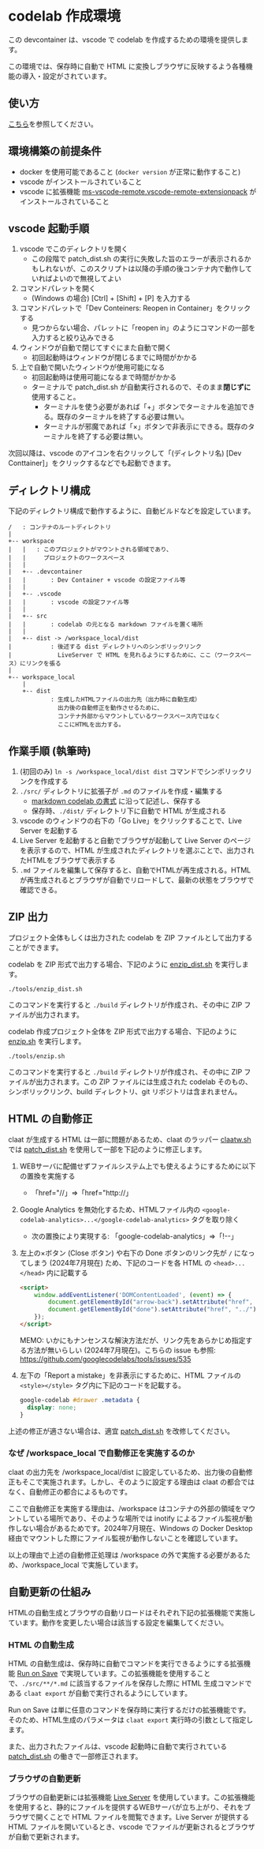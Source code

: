 # codelab 作成環境

この devcontainer は、vscode で codelab を作成するための環境を提供します。

この環境では、保存時に自動で HTML に変換しブラウザに反映するよう各種機能の導入・設定がされています。

## 使い方

[こちら](https://unaguna.github.io/codelab-devcontainer/)を参照してください。

## 環境構築の前提条件

- docker を使用可能であること (`docker version` が正常に動作すること)
- vscode がインストールされていること
- vscode に拡張機能 [ms-vscode-remote.vscode-remote-extensionpack](https://marketplace.visualstudio.com/items?itemName=ms-vscode-remote.vscode-remote-extensionpack) がインストールされていること

## vscode 起動手順

1. vscode でこのディレクトリを開く
    - この段階で patch_dist.sh の実行に失敗した旨のエラーが表示されるかもしれないが、このスクリプトは以降の手順の後コンテナ内で動作していればよいので無視してよい
2. コマンドパレットを開く
    - (Windows の場合) [Ctrl] + [Shift] + [P] を入力する
3. コマンドパレットで「Dev Conteiners: Reopen in Container」をクリックする
    - 見つからない場合、パレットに「reopen in」のようにコマンドの一部を入力すると絞り込みできる
4. ウィンドウが自動で閉じてすぐにまた自動で開く
    - 初回起動時はウィンドウが閉じるまでに時間がかかる
5. 上で自動で開いたウィンドウが使用可能になる
    - 初回起動時は使用可能になるまで時間がかかる
    - ターミナルで patch_dist.sh が自動実行されるので、そのまま**閉じずに**使用すること。
        - ターミナルを使う必要があれば「+」ボタンでターミナルを追加できる。既存のターミナルを終了する必要は無い。
        - ターミナルが邪魔であれば「×」ボタンで非表示にできる。既存のターミナルを終了する必要は無い。

次回以降は、vscode のアイコンを右クリックして「(ディレクトリ名) [Dev Conttainer]」をクリックするなどでも起動できます。

## ディレクトリ構成

下記のディレクトリ構成で動作するように、自動ビルドなどを設定しています。

```plain
/   : コンテナのルートディレクトリ
|
+-- workspace
|   |   : このプロジェクトがマウントされる領域であり、
|   |     プロジェクトのワークスペース
|   |
|   +-- .devcontainer
|   |       : Dev Container + vscode の設定ファイル等
|   |
|   +-- .vscode
|   |       : vscode の設定ファイル等
|   |
|   +-- src
|   |       : codelab の元となる markdown ファイルを置く場所
|   |
|   +-- dist -> /workspace_local/dist
|           : 後述する dist ディレクトリへのシンボリックリンク
|             LiveServer で HTML を見れるようにするために、ここ（ワークスペース）にリンクを張る
|
+-- workspace_local
    |
    +-- dist
            : 生成したHTMLファイルの出力先（出力時に自動生成）
              出力後の自動修正を動作させるために、
              コンテナ外部からマウントしているワークスペース内ではなく
              ここにHTMLを出力する。
```

## 作業手順 (執筆時)

1. (初回のみ) `ln -s /workspace_local/dist dist` コマンドでシンボリックリンクを作成する
2. `./src/` ディレクトリに拡張子が `.md` のファイルを作成・編集する
    - [markdown codelab の書式](https://github.com/googlecodelabs/tools/tree/main/claat/parser/md) に沿って記述し、保存する
    - 保存時、`./dist/` ディレクトリ下に自動で HTML が生成される
3. vscode のウィンドウの右下の「Go Live」をクリックすることで、Live Server を起動する
4. Live Server を起動すると自動でブラウザが起動して Live Server のページを表示するので、HTML が生成されたディレクトリを選ぶことで、出力されたHTMLをブラウザで表示する
5. `.md` ファイルを編集して保存すると、自動でHTMLが再生成される。HTMLが再生成されるとブラウザが自動でリロードして、最新の状態をブラウザで確認できる。

## ZIP 出力

プロジェクト全体もしくは出力された codelab を ZIP ファイルとして出力することができます。

codelab を ZIP 形式で出力する場合、下記のように [enzip_dist.sh](./tools/enzip_dist.sh) を実行します。

```shell
./tools/enzip_dist.sh
```

このコマンドを実行すると `./build` ディレクトリが作成され、その中に ZIP ファイルが出力されます。

codelab 作成プロジェクト全体を ZIP 形式で出力する場合、下記のように [enzip.sh](./tools/enzip.sh) を実行します。

```shell
./tools/enzip.sh
```

このコマンドを実行すると `./build` ディレクトリが作成され、その中に ZIP ファイルが出力されます。この ZIP ファイルには生成された codelab そのもの、シンボリックリンク、build ディレクトリ、git リポジトリは含まれません。

## HTML の自動修正

claat が生成する HTML は一部に問題があるため、claat のラッパー [claatw.sh](./tools/claatw.sh) では [patch_dist.sh](./tools/patch_dist.sh) を使用して一部を下記のように修正します。

1. WEBサーバに配備せずファイルシステム上でも使えるようにするために以下の置換を実施する

    - 「href="//」⇒「href="http://」

2. Google Analytics を無効化するため、HTMLファイル内の `<google-codelab-analytics>...</google-codelab-analytics>` タグを取り除く

    - 次の置換により実現する: 「google-codelab-analytics」⇒「!--」

3. 左上の×ボタン (Close ボタン) や右下の Done ボタンのリンク先が `/` になってしまう (2024年7月現在) ため、下記のコードを各 HTML の `<head>...</head>` 内に記載する

    ```html
    <script>
        window.addEventListener('DOMContentLoaded', (event) => {
            document.getElementById("arrow-back").setAttribute("href", "../");
            document.getElementById("done").setAttribute("href", "../");
        });
    </script>
    ```

    MEMO: いかにもナンセンスな解決方法だが、リンク先をあらかじめ指定する方法が無いらしい (2024年7月現在)。こちらの issue も参照: <https://github.com/googlecodelabs/tools/issues/535>

4. 左下の「Report a mistake」を非表示にするために、HTML ファイルの `<style></style>` タグ内に下記のコードを記載する。

    ```css
    google-codelab #drawer .metadata {
      display: none;
    }
    ```

上述の修正が適さない場合は、適宜 [patch_dist.sh](./tools/patch_dist.sh) を改修してください。

### なぜ /workspace_local で自動修正を実施するのか

claat の出力先を /workspace_local/dist に設定しているため、出力後の自動修正もそこで実施されます。しかし、そのように設定する理由は claat の都合ではなく、自動修正の都合によるものです。

ここで自動修正を実施する理由は、/workspace はコンテナの外部の領域をマウントしている場所であり、そのような場所では inotify によるファイル監視が動作しない場合があるためです。2024年7月現在、Windows の Docker Desktop 経由でマウントした際にファイル監視が動作しないことを確認しています。

以上の理由で上述の自動修正処理は /workspace の外で実施する必要があるため、/workspace_local で実施しています。

## 自動更新の仕組み

HTMLの自動生成とブラウザの自動リロードはそれぞれ下記の拡張機能で実施しています。動作を変更したい場合は該当する設定を編集してください。

### HTML の自動生成

HTML の自動生成は、保存時に自動でコマンドを実行できるようにする拡張機能 [Run on Save](https://marketplace.visualstudio.com/items?itemName=pucelle.run-on-save) で実現しています。この拡張機能を使用することで、`./src/**/*.md` に該当するファイルを保存した際に HTML 生成コマンドである `claat export` が自動で実行されるようにしています。

Run on Save は単に任意のコマンドを保存時に実行するだけの拡張機能です。そのため、HTML生成のパラメータは `claat export` 実行時の引数として指定します。

また、出力されたファイルは、vscode 起動時に自動で実行されている [patch_dist.sh](./tools/patch_dist.sh) の働きで一部修正されます。

### ブラウザの自動更新

ブラウザの自動更新には拡張機能 [Live Server](https://marketplace.visualstudio.com/items?itemName=ritwickdey.LiveServer) を使用しています。この拡張機能を使用すると、静的にファイルを提供するWEBサーバが立ち上がり、それをブラウザで開くことで HTML ファイルを閲覧できます。Live Server が提供する HTML ファイルを開いているとき、vscode でファイルが更新されるとブラウザが自動で更新されます。
